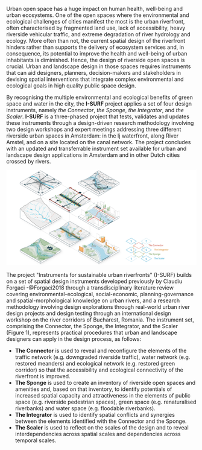 Urban open space has a huge impact on human health, well-being and urban ecosystems. One of the open spaces where the environmental and ecological challenges of cities manifest the most is the urban riverfront, often characterised by fragmented land use, lack of accessibility, heavy riverside vehicular traffic, and extreme degradation of river hydrology and ecology. More often than not, the current spatial design of the riverfront hinders rather than supports the delivery of ecosystem services and, in consequence, its potential to improve the health and well-being of urban inhabitants is diminished. Hence, the design of riverside open spaces is crucial. Urban and landscape design in those spaces requires instruments that can aid designers, planners, decision-makers and stakeholders in devising spatial interventions that integrate complex environmental and ecological goals in high quality public space design.

By recognising the multiple environmental and ecological benefits of green space and water in the city, the **I-SURF** project applies a set of four design instruments, namely *the Connector*, *the Sponge*, *the Integrator*, and *the Scaler*. **I-SURF** is a three-phased project that tests, validates and updates these instruments through a design-driven research methodology involving two design workshops and expert meetings addressing three different riverside urban spaces in Amsterdam: in the Ij waterfront, along River Amstel, and on a site located on the canal network. The project concludes with an updated and transferrable instrument set available for urban and landscape design applications in Amsterdam and in other Dutch cities crossed by rivers.

![Overall diagram of the four design instruments (see legend in the bottom right), representing procedures that applies the transdisciplinary knowledge on urban rivers in the design process. Source: Forgaci, 2018.](figs/instruments-horizontal.jpg)

The project "Instruments for sustainable urban riverfronts" (I-SURF) builds on a set of spatial design instruments developed previously by Claudiu Forgaci -@Forgaci2018 through a transdisciplinary literature review covering environmental-ecological, social-economic, planning-governance and spatial-morphological knowledge on urban rivers, and a research methodology involving design explorations through real-world urban river design projects and design testing through an international design workshop on the river corridors of Bucharest, Romania. The instrument set, comprising the Connector, the Sponge, the Integrator, and the Scaler (Figure 1), represents practical procedures that urban and landscape designers can apply in the design process, as follows:
  
  * **The Connector** is used to reveal and reconfigure the elements of the traffic network (e.g. downgraded riverside traffic), water network (e.g. restored meanders) and ecological network (e.g. restored green corridor) so that the accessibility and ecological connectivity of the riverfront is improved.
* **The Sponge** is used to create an inventory of riverside open spaces and amenities and, based on that inventory, to identify potentials of increased spatial capacity and attractiveness in the elements of public space (e.g. riverside pedestrian spaces), green space (e.g. renaturalised riverbanks) and water space (e.g. floodable riverbanks).
* **The Integrator** is used to identify spatial conflicts and synergies between the elements identified with the Connector and the Sponge.
* **The Scaler** is used to reflect on the scales of the design and to reveal interdependencies across spatial scales and dependencies across temporal scales.